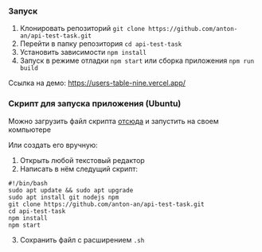 ### Запуск

1. Клонировать репозиторий `git clone https://github.com/anton-an/api-test-task.git`
2. Перейти в папку репозитория `cd api-test-task`
3. Установить зависимости `npm install`
4. Запуск в режиме отладки `npm start` или сборка приложения `npm run build`

Cсылка на демо: https://users-table-nine.vercel.app/

### Скрипт для запуска приложения (Ubuntu)

Можно загрузить файл скрипта [отсюда](https://gist.github.com/anton-an/88ac8fd196e7f55425b3bf1ec03e0a01) и запустить на своем компьютере

Или создать его вручную:

1. Открыть любой текстовый редактор
2. Написать в нём следущий скрипт:

```
#!/bin/bash
sudo apt update && sudo apt upgrade
sudo apt install git nodejs npm
git clone https://github.com/anton-an/api-test-task.git
cd api-test-task
npm install
npm start
```

3. Сохранить файл с расширением `.sh`
